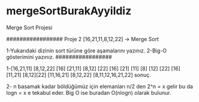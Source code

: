 # mergeSortBurakAyyildiz
Merge Sort Projesi

#################
Proje 2
[16,21,11,8,12,22] -> Merge Sort

1-Yukarıdaki dizinin sort türüne göre aşamalarını yazınız.
2-Big-O gösterimini yazınız.
#################

1-[16,21,11] [8,12,22] 
[16] [21,11]  [8,12] [22]
[16] [21] [11]  [8] [12] [22]
[16] [11,21]  [8,12][22]
[11,16,21] [8,12,22]
[8,11,12,16,21,22]  sonuç.

2- n basamak kadar böldüğümüz için elemanları n/2 den 2^n = x gelir bu da logn = x e tekabul eder. Big O ise buradan O(nlogn) olarak bulunur.
